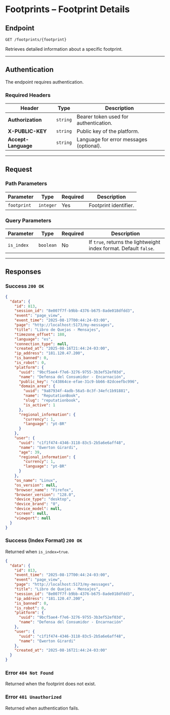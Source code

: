 # Footprints – Footprint Details

## Endpoint

`GET /footprints/{footprint}`

Retrieves detailed information about a specific footprint.

---

## Authentication

The endpoint requires authentication.

### Required Headers

| Header | Type | Description |
| --- | --- | --- |
| **Authorization** | `string` | Bearer token used for authentication. |
| **X-PUBLIC-KEY** | `string` | Public key of the platform. |
| **Accept-Language** | `string` | Language for error messages (optional). |

---

## Request

### Path Parameters

| Parameter | Type | Required | Description |
| --- | --- | --- | --- |
| `footprint` | `integer` | Yes | Footprint identifier. |

### Query Parameters

| Parameter | Type | Required | Description |
| --- | --- | --- | --- |
| `is_index` | `boolean` | No | If `true`, returns the lightweight index format. Default `false`. |

---

## Responses

### Success `200 OK`

```json
{
  "data": {
    "id": 813,
    "session_id": "8e007f7f-b9bb-4376-b675-8ade018dfdd3",
    "event": "page_view",
    "event_time": "2025-08-17T00:44:24-03:00",
    "page": "http://localhost:5173/my-messages",
    "title": "Libro de Quejas - Mensajes",
    "timezone_offset": 180,
    "language": "es",
    "connection_type": null,
    "created_at": "2025-08-16T21:44:24-03:00",
    "ip_address": "181.120.47.200",
    "is_banned": 0,
    "is_robot": 0,
    "platform": {
      "uuid": "9bcf5ae4-f7e6-3276-9755-3b3ef52ef03d",
      "name": "Defensa del Consumidor - Encarnación",
      "public_key": "c43864ce-efae-31c9-bb66-82dceefbc996",
      "domain_area": {
        "uuid": "9a87934f-4adb-56a5-8c3f-34efc1b91881",
        "name": "ReputationBook",
        "slug": "reputationbook",
        "is_active": 1
      },
      "regional_information": {
        "currency": 1,
        "language": "pt-BR"
      }
    },
    "user": {
      "uuid": "c1f1f474-4346-3118-83c5-2b5a6e6aff48",
      "name": "Ewerton Girardi",
      "age": 39,
      "regional_information": {
        "currency": 1,
        "language": "pt-BR"
      }
    },
    "os_name": "Linux",
    "os_version": null,
    "browser_name": "Firefox",
    "browser_version": "128.0",
    "device_type": "desktop",
    "device_brand": "0",
    "device_model": null,
    "screen": null,
    "viewport": null
  }
}
```

### Success (Index Format) `200 OK`

Returned when `is_index=true`.

```json
{
  "data": {
    "id": 813,
    "event_time": "2025-08-17T00:44:24-03:00",
    "event": "page_view",
    "page": "http://localhost:5173/my-messages",
    "title": "Libro de Quejas - Mensajes",
    "session_id": "8e007f7f-b9bb-4376-b675-8ade018dfdd3",
    "ip_address": "181.120.47.200",
    "is_banned": 0,
    "is_robot": 0,
    "platform": {
      "uuid": "9bcf5ae4-f7e6-3276-9755-3b3ef52ef03d",
      "name": "Defensa del Consumidor - Encarnación"
    },
    "user": {
      "uuid": "c1f1f474-4346-3118-83c5-2b5a6e6aff48",
      "name": "Ewerton Girardi"
    },
    "created_at": "2025-08-16T21:44:24-03:00"
  }
}
```

### Error `404 Not Found`

Returned when the footprint does not exist.

### Error `401 Unauthorized`

Returned when authentication fails.

